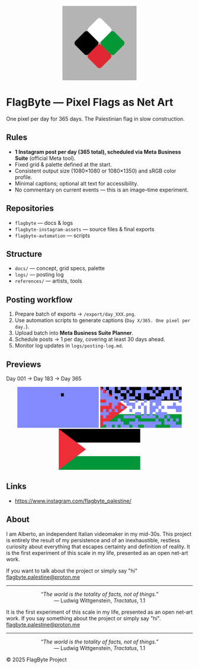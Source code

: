 <p align="center">
  <img src="flagbyte_logo.png" alt="FlagByte Logo" width="200"/>
</p>

# FlagByte — Pixel Flags as Net Art

One pixel per day for 365 days. The Palestinian flag in slow construction.

## Rules
- **1 Instagram post per day (365 total), scheduled via Meta Business Suite** (official Meta tool).
- Fixed grid & palette defined at the start.
- Consistent output size (1080×1080 or 1080×1350) and sRGB color profile.
- Minimal captions; optional alt text for accessibility.
- No commentary on current events — this is an image–time experiment.

## Repositories
- `flagbyte` — docs & logs
- `flagbyte-instagram-assets` — source files & final exports
- `flagbyte-automation` — scripts

## Structure
- `docs/` — concept, grid specs, palette  
- `logs/` — posting log  
- `references/` — artists, tools

## Posting workflow
1. Prepare batch of exports → `/export/day_XXX.png`.  
2. Use automation scripts to generate captions (`Day X/365. One pixel per day.`).  
3. Upload batch into **Meta Business Suite Planner**.  
4. Schedule posts → 1 per day, covering at least 30 days ahead.  
5. Monitor log updates in `logs/posting-log.md`.

## Previews

Day 001 → Day 183 → Day 365

<p align="center">
  <img src="docs/previews/day_001.png" width="220" alt="Day 001 preview">
  <img src="docs/previews/day_183.png" width="220" alt="Day 183 preview">
  <img src="docs/previews/day_365.png" width="220" alt="Day 365 preview">
</p>

## Links
- https://www.instagram.com/flagbyte_palestine/

## About
I am Alberto, an independent Italian videomaker in my mid-30s.
This project is entirely the result of my persistence and of an inexhaustible, restless curiosity about everything that escapes certainty and definition of reality.
It is the first experiment of this scale in my life, presented as an open net-art work.

If you want to talk about the project or simply say "hi" [flagbyte.palestine@proton.me](mailto:flagbyte.palestine@proton.me)

---

<p align="center"><em>“The world is the totality of facts, not of things.”</em><br/>— Ludwig Wittgenstein, <em>Tractatus</em>, 1.1</p>

It is the first experiment of this scale in my life, presented as an open net-art work.
If you say something about the project or simply say "hi". [flagbyte.palestine@proton.me](mailto:flagbyte.palestine@proton.me)

---

<p align="center"><em>“The world is the totality of facts, not of things.”</em><br/>— Ludwig Wittgenstein, <em>Tractatus</em>, 1.1</p>






© 2025 FlagByte Project

